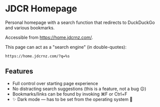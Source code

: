 # JDCR Homepage

Personal homepage with a search function that redirects to DuckDuckGo and various bookmarks.

Accessible from https://home.jdcrnz.com/.

This page can act as a "search engine" (in double-quotes):

```
https://home.jdcrnz.com/?q=%s
```

## Features

* Full control over starting page experience
* No distracting search suggestions (this is a feature, not a bug 😉)
* Bookmarks/links can be found by invoking ⌘F or Ctrl+F
* ✨ Dark mode — has to be set from the operating system 🌙
